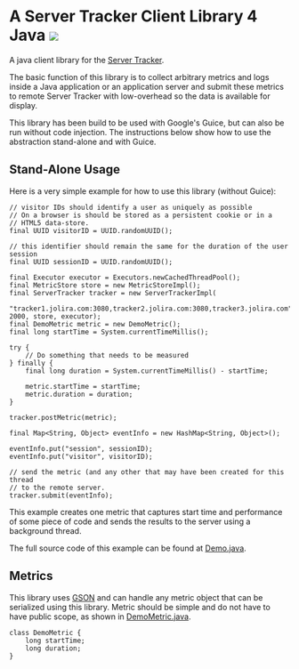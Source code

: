A Server Tracker Client Library 4 Java [<img src="https://secure.travis-ci.org/jolira/server-tracker-4j.png" />](http://travis-ci.org/#!/jolira/server-tracker-4j)
======================================

A java client library for the [Server Tracker](http://github.com/jolira/server-tracker).

The basic function of this library is to collect arbitrary metrics and logs inside a
Java application or an application server and submit these metrics to remote  Server
Tracker with low-overhead so the data is available for display.

This library has been build to be used with Google's Guice, but can also be run
without code injection. The instructions below show how to use the abstraction
stand-alone and with Guice.

Stand-Alone Usage
-----------------

Here is a very simple example for how to use this library (without Guice):

```
// visitor IDs should identify a user as uniquely as possible
// On a browser is should be stored as a persistent cookie or in a
// HTML5 data-store.
final UUID visitorID = UUID.randomUUID();

// this identifier should remain the same for the duration of the user session
final UUID sessionID = UUID.randomUUID();

final Executor executor = Executors.newCachedThreadPool();
final MetricStore store = new MetricStoreImpl();
final ServerTracker tracker = new ServerTrackerImpl(
        "tracker1.jolira.com:3080,tracker2.jolira.com:3080,tracker3.jolira.com", 2000, store, executor);
final DemoMetric metric = new DemoMetric();
final long startTime = System.currentTimeMillis();

try {
    // Do something that needs to be measured
} finally {
    final long duration = System.currentTimeMillis() - startTime;

    metric.startTime = startTime;
    metric.duration = duration;
}

tracker.postMetric(metric);

final Map<String, Object> eventInfo = new HashMap<String, Object>();

eventInfo.put("session", sessionID);
eventInfo.put("visitor", visitorID);

// send the metric (and any other that may have been created for this thread
// to the remote server.
tracker.submit(eventInfo);
```

This example creates one metric that captures start time and performance of
some piece of code and sends the results to the server using a background
thread.

The full source code of this example can be found at
[Demo.java](http://raw.github.com/jolira/server-tracker-4j/master/src/test/java/com/jolira/st4j/impl/Demo.java).

Metrics
-------

This library uses [GSON](http://code.google.com/p/google-gson/) and can handle any metric object that can be serialized
using this library. Metric should be simple and do not have to have public scope, as shown in
[DemoMetric.java](http://raw.github.com/jolira/server-tracker-4j/master/src/test/java/com/jolira/st4j/impl/DemoMetric.java).

```
class DemoMetric {
    long startTime;
    long duration;
}
```
